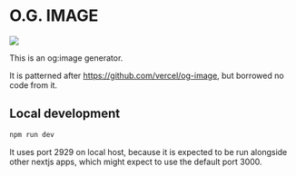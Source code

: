 # O.G. IMAGE

![](https://ogimage.micahrl.com/api/ogImage/og/preview/logo)

This is an og:image generator.

It is patterned after <https://github.com/vercel/og-image>, but borrowed no code from it.

## Local development

```sh
npm run dev
```

It uses port 2929 on local host, because it is expected to be run alongside other nextjs apps, which might expect to use the default port 3000.
